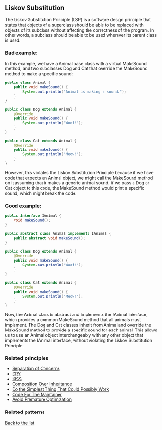 ## Liskov Substitution

The Liskov Substitution Principle (LSP) is a software design principle that states that objects of a superclass should be able to be replaced with objects of its subclass without affecting the correctness of the program. In other words, a subclass should be able to be used wherever its parent class is used.

### Bad example:

In this example, we have a Animal base class with a virtual MakeSound method, and two subclasses Dog and Cat that override the MakeSound method to make a specific sound:

```java
public class Animal {
    public void makeSound() {
        System.out.println("Animal is making a sound.");
    }
}

public class Dog extends Animal {
    @Override
    public void makeSound() {
        System.out.println("Woof!");
    }
}

public class Cat extends Animal {
    @Override
    public void makeSound() {
        System.out.println("Meow!");
    }
}

```

However, this violates the Liskov Substitution Principle because if we have code that expects an Animal object, we might call the MakeSound method on it assuming that it makes a generic animal sound. If we pass a Dog or Cat object to this code, the MakeSound method would print a specific sound, which might break the code.

### Good example:
```java
public interface IAnimal {
    void makeSound();
}

public abstract class Animal implements IAnimal {
    public abstract void makeSound();
}

public class Dog extends Animal {
    @Override
    public void makeSound() {
        System.out.println("Woof!");
    }
}

public class Cat extends Animal {
    @Override
    public void makeSound() {
        System.out.println("Meow!");
    }
}

```
Now, the Animal class is abstract and implements the IAnimal interface, which provides a common MakeSound method that all animals must implement. The Dog and Cat classes inherit from Animal and override the MakeSound method to provide a specific sound for each animal. This allows us to use an Animal object interchangeably with any other object that implements the IAnimal interface, without violating the Liskov Substitution Principle.

### Related principles

- [Separation of Concerns](/principles/general/separationofconcerns.md)
- [DRY](/principles/general/dry.md)
- [KISS](/principles/general/kiss.md)
- [Composition Over Inheritance](/principles/general/compositionoverinheritance.md)
- [Do the Simplest Thing That Could Possibly Work](/principles/general/dothesimplestthing.md)
- [Code For The Maintainer](/principles/general/codeformantainer.md)
- [Avoid Premature Optimization](/principles/general/avoidprematureopt.md)

### Related patterns


[Back to the list](./README.md)
